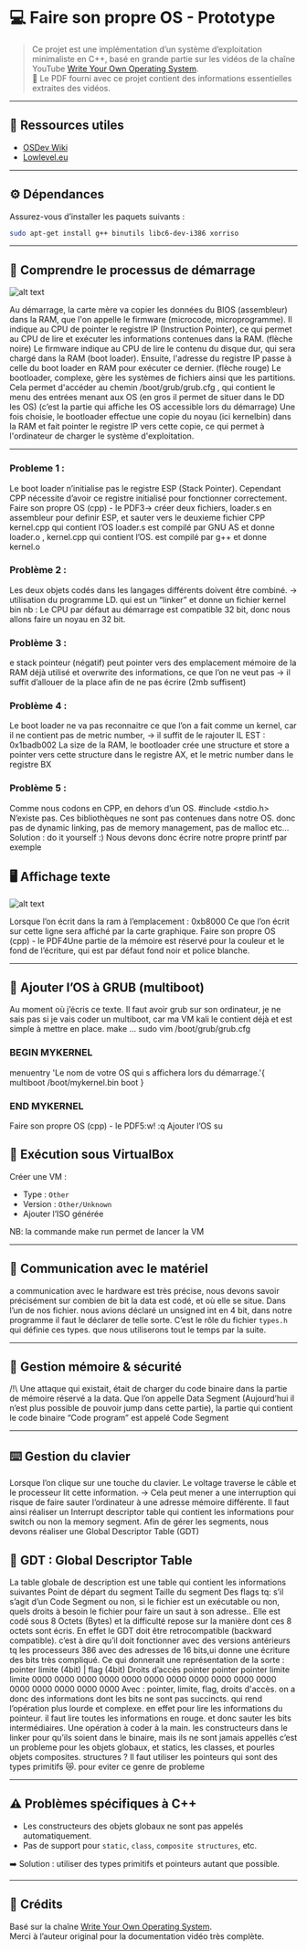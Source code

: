
# 💻 Faire son propre OS - Prototype

> Ce projet est une implémentation d’un système d’exploitation minimaliste en C++, basé en grande partie sur les vidéos de la chaîne YouTube [Write Your Own Operating System](https://www.youtube.com/@writeyourownoperatingsystem).  
> 📄 Le PDF fourni avec ce projet contient des informations essentielles extraites des vidéos.

---

## 🔗 Ressources utiles

- [OSDev Wiki](https://wiki.osdev.org/)
- [Lowlevel.eu](https://wiki.osdev.org/Low_Level_Programming)

---

## ⚙️ Dépendances

Assurez-vous d’installer les paquets suivants :

```bash
sudo apt-get install g++ binutils libc6-dev-i386 xorriso
```

---

## 🧠 Comprendre le processus de démarrage

![alt text](RAM.png)

Au démarrage, la carte mère va copier les données du BIOS (assembleur) dans la RAM, que l'on appelle le firmware
(microcode, microprogramme). Il indique au CPU de pointer le registre IP (Instruction Pointer), ce qui permet au CPU de
lire et exécuter les informations contenues dans la RAM. (flèche noire)
Le firmware indique au CPU de lire le contenu du disque dur, qui sera chargé dans la RAM (boot loader). Ensuite, l'adresse
du registre IP passe à celle du boot loader en RAM pour exécuter ce dernier. (flèche rouge)
Le bootloader, complexe, gère les systèmes de fichiers ainsi que les partitions. Cela permet d'accéder au chemin
/boot/grub/grub.cfg , qui contient le menu des entrées menant aux OS (en gros il permet de situer dans le DD les OS) (c’est
la partie qui affiche les OS accessible lors du démarrage)
Une fois choisie, le bootloader effectue une copie du noyau (ici kernelbin) dans la RAM et fait pointer le registre IP vers
cette copie, ce qui permet à l'ordinateur de charger le système d'exploitation.

---

### Probleme 1 :

Le boot loader n’initialise pas le registre ESP (Stack Pointer). Cependant CPP nécessite d’avoir ce registre initialisé pour
fonctionner correctement.
Faire son propre OS (cpp) - le PDF3→ créer deux fichiers, loader.s en assembleur pour definir ESP, et sauter vers le deuxieme fichier CPP kernel.cpp qui
contient l’OS
loader.s est compilé par GNU AS et donne loader.o , kernel.cpp qui contient l’OS.
est compilé par g++ et donne kernel.o

### Problème 2 :

Les deux objets codés dans les langages différents doivent être combiné.
→ utilisation du programme LD. qui est un “linker” et donne un fichier kernel bin
nb : Le CPU par défaut au démarrage est compatible 32 bit, donc nous allons faire un noyau en 32 bit.

### Problème 3 :

e stack pointeur (négatif) peut pointer vers des emplacement mémoire de la RAM déjà utilisé et overwrite des informations,
ce que l’on ne veut pas
→ il suffit d’allouer de la place afin de ne pas écrire (2mb suffisent)

### Problème 4 :

Le boot loader ne va pas reconnaitre ce que l’on a fait comme un kernel, car il ne contient pas de metric number,
→ il suffit de le rajouter
IL EST : 0x1badb002
La size de la RAM, le bootloader crée une structure et store a pointer vers cette structure dans le registre AX, et le metric
number dans le registre BX

### Problème 5 :

Comme nous codons en CPP, en dehors d’un OS.
#include <stdio.h>
N’existe pas. Ces bibliothèques ne sont pas contenues dans notre OS.
donc pas de dynamic linking, pas de memory management, pas de malloc etc…
Solution : do it yourself :)
Nous devons donc écrire notre propre printf par exemple

## 🖥️ Affichage texte

![alt text](screendisplay.png)

Lorsque l’on écrit dans la ram à l’emplacement : 0xb8000
Ce que l’on écrit sur cette ligne sera affiché par la carte graphique.
Faire son propre OS (cpp) - le PDF4Une partie de la mémoire est réservé pour la couleur et le fond de l’écriture, qui est par défaut fond noir et police blanche.

---

## 🔧 Ajouter l’OS à GRUB (multiboot)

Au moment où j’écris ce texte. Il faut avoir grub sur son ordinateur, je ne sais pas si je vais coder un multiboot, car ma VM kali
le contient déjà et est simple à mettre en place.
make …
sudo vim /boot/grub/grub.cfg
### BEGIN MYKERNEL ###
menuentry 'Le nom de votre OS qui s affichera lors du démarrage.'{
multiboot /boot/mykernel.bin
boot
}
### END MYKERNEL ###
Faire son propre OS (cpp) - le PDF5:w!
:q
Ajouter l’OS su

## 🧪 Exécution sous VirtualBox

Créer une VM :
- Type : `Other`
- Version : `Other/Unknown`
- Ajouter l’ISO générée

NB: la commande make run permet de lancer la VM

---

## 📡 Communication avec le matériel

a communication avec le hardware est très précise, nous devons savoir précisément sur combien de bit la data est codé, et
où elle se situe.
Dans l’un de nos fichier. nous avions déclaré un unsigned int en 4 bit, dans notre programme il faut le déclarer de telle sorte.
C’est le rôle du fichier `types.h` qui définie ces types. que nous utiliserons tout le temps par la suite.

---

## 📂 Gestion mémoire & sécurité

/!\ Une attaque qui existait, était de charger du code binaire dans la partie de mémoire réservé a la data. Que l’on appelle Data
Segment (Aujourd’hui il n’est plus possible de pouvoir jump dans cette partie), la partie qui contient le code binaire “Code
program” est appelé Code Segment 

---

## ⌨️ Gestion du clavier

Lorsque l’on clique sur une touche du clavier. Le voltage traverse le câble et le processeur lit cette information.
→ Cela peut mener a une interruption qui risque de faire sauter l’ordinateur à une adresse mémoire différente.
Il faut ainsi réaliser un Interrupt descriptor table qui contient les informations pour switch ou non la memory segment.
Afin de gérer les segments, nous devons réaliser une Global Descriptor Table (GDT)

## 🧩 GDT : Global Descriptor Table

La table globale de description est une table qui contient les informations suivantes
Point de départ du segment
Taille du segment
Des flags tq: s’il s’agit d’un Code Segment ou non, si le fichier est un exécutable ou non, quels droits à besoin le fichier
pour faire un saut à son adresse..
Elle est codé sous 8 Octets (Bytes) et la difficulté repose sur la manière dont ces 8 octets sont écris. En effet le GDT doit être
retrocompatible (backward compatible). c’est à dire qu’il doit fonctionner avec des versions antérieurs tq les processeurs 386
avec des adresses de 16 bits,ui donne une écriture des bits très compliqué.
Ce qui donnerait une représentation de la sorte :
pointer limite (4bit) | flag
(4bit) Droits d’accès pointer pointer pointer limite limite
0000 0000 0000 0000 0000 0000 0000 0000 0000 0000 0000 0000 0000 0000 0000 0000
Avec : pointer, limite, flag, droits d'accès.
on a donc des informations dont les bits ne sont pas succincts. qui rend l’opération plus lourde et complexe. en effet pour lire
les informations du pointeur. il faut lire toutes les informations en rouge. et donc sauter les bits intermédiaires. Une opération à
coder à la main.
les constructeurs dans le linker pour qu’ils soient dans le binaire, mais ils ne sont jamais appellés
c’est un probleme pour les objets globaux, et statics, les classes, et pourles objets composites. structures ?
Il faut utiliser les pointeurs qui sont des types primitifs 😿. pour eviter ce genre de probleme

---

## ⚠️ Problèmes spécifiques à C++

- Les constructeurs des objets globaux ne sont pas appelés automatiquement.
- Pas de support pour `static`, `class`, `composite structures`, etc.

➡️ Solution : utiliser des types primitifs et pointeurs autant que possible.

---

## 📎 Crédits

Basé sur la chaîne [Write Your Own Operating System](https://www.youtube.com/@writeyourownoperatingsystem).  
Merci à l’auteur original pour la documentation vidéo très complète.
